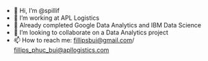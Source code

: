 - 👋 Hi, I’m @spillif
- 👀 I’m working at APL Logistics
- 🌱 Already completed Google Data Analytics and IBM Data Science
- 💞️ I’m looking to collaborate on a Data Analytics project
- 📫 How to reach me: fillipsbui@gmail.com/ fillips_phuc_bui@apllogistics.com

<!---
spillif/spillif is a ✨ special ✨ repository because its `README.md` (this file) appears on your GitHub profile.
You can click the Preview link to take a look at your changes.
--->
